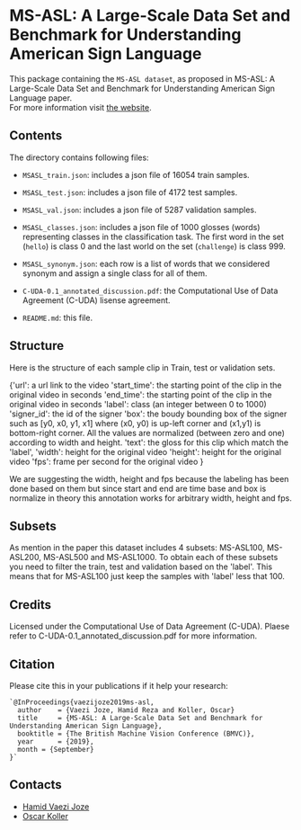 

MS-ASL: A Large-Scale Data Set and Benchmark for Understanding American Sign Language
============================================================================================

This package containing the `MS-ASL dataset`, as proposed in MS-ASL: A Large-Scale Data Set and Benchmark for Understanding American Sign Language paper.  
For more information visit [the website](https://www.microsoft.com/en-us/research/project/ms-asl/).

Contents
-----------------
The directory contains following files:

 * `MSASL_train.json`: includes a json file of 16054 train samples.

 * `MSASL_test.json`: includes a json file of 4172 test samples.

 * `MSASL_val.json`: includes a json file of 5287 validation samples.

 * `MSASL_classes.json`: includes a json file of 1000 glosses (words) representing classes in the classification task. The first word in the set (`hello`) is class 0 and the last world on the set (`challenge`) is class 999.

 * `MSASL_synonym.json`: each row is a list of words that we considered synonym and assign a single class for all of them.

 * `C-UDA-0.1_annotated_discussion.pdf`: the Computational Use of Data Agreement (C-UDA) lisense agreement.

 * `README.md`: this file.


Structure
-----------------
Here is the structure of each sample clip in Train, test or validation sets.


{'url': a url link to the video
 'start_time': the starting point of the clip in the original video in seconds
 'end_time': the starting point of the clip in the original video in seconds
 'label': class (an integer between 0 to 1000)
 'signer_id': the id of the signer
 'box': the boudy bounding box of the signer such as [y0, x0, y1, x1] where (x0, y0) is up-left corner and (x1,y1) is bottom-right corner. All the values are normalized (between zero and one) according to width and height.
 'text': the gloss for this clip which match the 'label',
 'width': height for the original video
 'height': height for the original video
 'fps': frame per second for the original video
}

We are suggesting the width, height and fps because the labeling has been done based on them but since start and end are time base and box is normalize in theory this annotation works for arbitrary width, height and fps.


Subsets
---------------
As mention in the paper this dataset includes 4 subsets: MS-ASL100, MS-ASL200, MS-ASL500 and MS-ASL1000.
To obtain each of these subsets you need to filter the train, test and validation based on the 'label'. This means that for MS-ASL100 just keep the samples with 'label' less that 100.


Credits
---------------
Licensed under the Computational Use of Data Agreement (C-UDA). Plaese refer to C-UDA-0.1_annotated_discussion.pdf for more information. 


Citation
--------------

Please cite this in your publications if it help your research:

    `@InProceedings{vaezijoze2019ms-asl,
      author    = {Vaezi Joze, Hamid Reza and Koller, Oscar}
      title     = {MS-ASL: A Large-Scale Data Set and Benchmark for Understanding American Sign Language},
      booktitle = {The British Machine Vision Conference (BMVC)},
      year      = {2019},
      month = {September}
    }`


Contacts
------------------
- [Hamid Vaezi Joze](https://www.microsoft.com/en-us/research/people/hava/)
- [Oscar Koller](https://www.microsoft.com/en-us/research/people/oskoller/)

